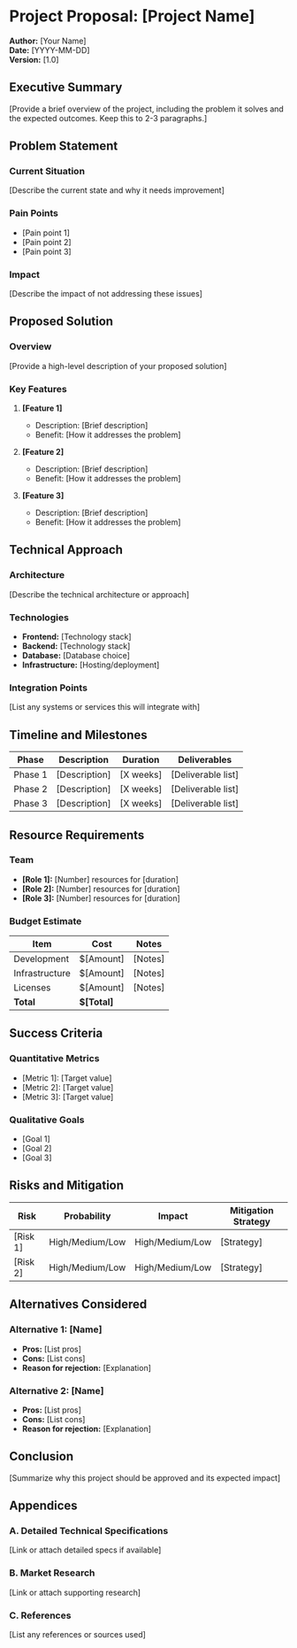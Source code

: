 # Project Proposal: [Project Name]

**Author:** [Your Name]  
**Date:** [YYYY-MM-DD]  
**Version:** [1.0]

## Executive Summary

[Provide a brief overview of the project, including the problem it solves and the expected outcomes. Keep this to 2-3 paragraphs.]

## Problem Statement

### Current Situation
[Describe the current state and why it needs improvement]

### Pain Points
- [Pain point 1]
- [Pain point 2]
- [Pain point 3]

### Impact
[Describe the impact of not addressing these issues]

## Proposed Solution

### Overview
[Provide a high-level description of your proposed solution]

### Key Features
1. **[Feature 1]**
   - Description: [Brief description]
   - Benefit: [How it addresses the problem]

2. **[Feature 2]**
   - Description: [Brief description]
   - Benefit: [How it addresses the problem]

3. **[Feature 3]**
   - Description: [Brief description]
   - Benefit: [How it addresses the problem]

## Technical Approach

### Architecture
[Describe the technical architecture or approach]

### Technologies
- **Frontend:** [Technology stack]
- **Backend:** [Technology stack]
- **Database:** [Database choice]
- **Infrastructure:** [Hosting/deployment]

### Integration Points
[List any systems or services this will integrate with]

## Timeline and Milestones

| Phase | Description | Duration | Deliverables |
|-------|-------------|----------|--------------|
| Phase 1 | [Description] | [X weeks] | [Deliverable list] |
| Phase 2 | [Description] | [X weeks] | [Deliverable list] |
| Phase 3 | [Description] | [X weeks] | [Deliverable list] |

## Resource Requirements

### Team
- **[Role 1]:** [Number] resources for [duration]
- **[Role 2]:** [Number] resources for [duration]
- **[Role 3]:** [Number] resources for [duration]

### Budget Estimate
| Item | Cost | Notes |
|------|------|-------|
| Development | $[Amount] | [Notes] |
| Infrastructure | $[Amount] | [Notes] |
| Licenses | $[Amount] | [Notes] |
| **Total** | **$[Total]** | |

## Success Criteria

### Quantitative Metrics
- [Metric 1]: [Target value]
- [Metric 2]: [Target value]
- [Metric 3]: [Target value]

### Qualitative Goals
- [Goal 1]
- [Goal 2]
- [Goal 3]

## Risks and Mitigation

| Risk | Probability | Impact | Mitigation Strategy |
|------|-------------|---------|-------------------|
| [Risk 1] | High/Medium/Low | High/Medium/Low | [Strategy] |
| [Risk 2] | High/Medium/Low | High/Medium/Low | [Strategy] |

## Alternatives Considered

### Alternative 1: [Name]
- **Pros:** [List pros]
- **Cons:** [List cons]
- **Reason for rejection:** [Explanation]

### Alternative 2: [Name]
- **Pros:** [List pros]
- **Cons:** [List cons]
- **Reason for rejection:** [Explanation]

## Conclusion

[Summarize why this project should be approved and its expected impact]

## Appendices

### A. Detailed Technical Specifications
[Link or attach detailed specs if available]

### B. Market Research
[Link or attach supporting research]

### C. References
[List any references or sources used]
